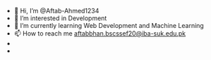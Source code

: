 - 👋 Hi, I’m @Aftab-Ahmed1234
- 👀 I’m interested in Development 
- 🌱 I’m currently learning Web Development and Machine Learning
- 📫 How to reach me aftabbhan.bscssef20@iba-suk.edu.pk
-
- 

<!---
Aftab-Ahmed1234/Aftab-Ahmed1234 is a ✨ special ✨ repository because its `README.md` (this file) appears on your GitHub profile.
You can click the Preview link to take a look at your changes.
--->
